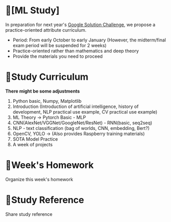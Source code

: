 # 📕[ML Study]
In preparation for next year's [Google Solution Challenge](https://www.gdscutd.tech/events/gsc), we propose a practice-oriented attribute curriculum.

- Period: From early October to early January (However, the midterm/final exam period will be suspended for 2 weeks)
- Practice-oriented rather than mathematics and deep theory
- Provide the materials you need to proceed

# 📝Study Curriculum
**There might be some adjustments**

1. Python basic, Numpy, Matplotlib
2. Introduction (Introduction of artificial intelligence, history of development, NLP practical use example, CV practical use example)
3. ML Theory -> Pytorch Basic - MLP
4. CNN(AlexNet/VGGNet/GoogleNet/ResNet) - RNN(basic, seq2seq)
5. NLP - text classification (bag of worlds, CNN, embedding, Bert?)
6. OpenCV, YOLO -> (Also provides Raspberry training materials)
7. SOTA Model Practice
8. A week of projects

# 📅Week's Homework
Organize this week's homework

# 📑Study Reference
Share study reference
